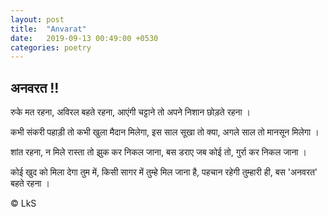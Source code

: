 ```yaml
---
layout: post
title:  "Anvarat"
date:   2019-09-13 00:49:00 +0530
categories: poetry
---
```


## अनवरत !!

रुके मत रहना, अविरल बहते रहना,
आएंगी चट्टाने तो अपने निशान छोड़ते रहना । <br>

कभी संकरी पहाड़ी तो कभी खुला मैदान मिलेगा,
इस साल सूखा तो क्या, अगले साल तो मानसून मिलेगा । 

शांत रहना, न मिले रास्ता तो झुक कर निकल जाना,
बस डराए जब कोई तो, गुर्रा कर निकल जाना । 

कोई खुद को मिला देगा तुम में, 
किसी सागर में तुम्हे मिल जाना है,
पहचान रहेगी तुम्हारी ही, बस 'अनवरत' बहते रहना । 

 © LkS
